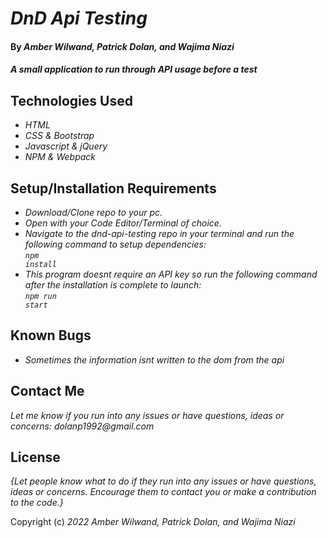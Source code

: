 # _DnD Api Testing_

#### By _**Amber Wilwand, Patrick Dolan, and Wajima Niazi**_

#### _A small application to run through API usage before a test_

## Technologies Used

* _HTML_
* _CSS & Bootstrap_
* _Javascript & jQuery_
* _NPM & Webpack_

## Setup/Installation Requirements

* _Download/Clone repo to your pc._
* _Open with your Code Editor/Terminal of choice._
* _Navigate to the dnd-api-testing repo in your terminal and run the following command to setup dependencies:<br><code>npm install</code>_
* _This program doesnt require an API key so run the following command after the installation is complete to launch:<br><code>npm run start</code>_

## Known Bugs

* _Sometimes the information isnt written to the dom from the api_

## Contact Me

_Let me know if you run into any issues or have questions, ideas or concerns:_
_dolanp1992@gmail.com_

## License

_{Let people know what to do if they run into any issues or have questions, ideas or concerns.  Encourage them to contact you or make a contribution to the code.}_

Copyright (c) _2022_ _Amber Wilwand, Patrick Dolan, and Wajima Niazi_